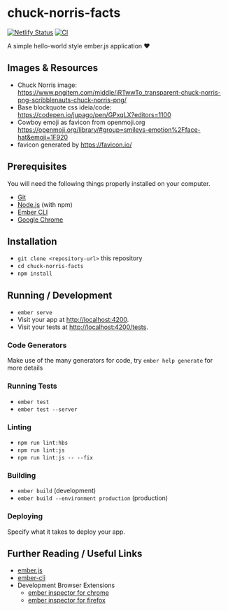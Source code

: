 # chuck-norris-facts

[![Netlify Status](https://api.netlify.com/api/v1/badges/afbd7950-533e-48ce-8324-856ccd0aaa06/deploy-status)](https://app.netlify.com/sites/ember-chuck-facts/deploys)
[![CI](https://github.com/brunoocasali/chuck-norris-facts/actions/workflows/ci.yml/badge.svg)](https://github.com/brunoocasali/chuck-norris-facts/actions/workflows/ci.yml)

A simple hello-world style ember.js application :heart:

## Images & Resources

- Chuck Norris image: https://www.pngitem.com/middle/iRTwwTo_transparent-chuck-norris-png-scribblenauts-chuck-norris-png/
- Base blockquote css ideia/code: https://codepen.io/jupago/pen/GPxqLX?editors=1100
- Cowboy emoji as favicon from openmoji.org https://openmoji.org/library/#group=smileys-emotion%2Fface-hat&emoji=1F920
- favicon generated by https://favicon.io/

## Prerequisites

You will need the following things properly installed on your computer.

* [Git](https://git-scm.com/)
* [Node.js](https://nodejs.org/) (with npm)
* [Ember CLI](https://ember-cli.com/)
* [Google Chrome](https://google.com/chrome/)

## Installation

* `git clone <repository-url>` this repository
* `cd chuck-norris-facts`
* `npm install`

## Running / Development

* `ember serve`
* Visit your app at [http://localhost:4200](http://localhost:4200).
* Visit your tests at [http://localhost:4200/tests](http://localhost:4200/tests).

### Code Generators

Make use of the many generators for code, try `ember help generate` for more details

### Running Tests

* `ember test`
* `ember test --server`

### Linting

* `npm run lint:hbs`
* `npm run lint:js`
* `npm run lint:js -- --fix`

### Building

* `ember build` (development)
* `ember build --environment production` (production)

### Deploying

Specify what it takes to deploy your app.

## Further Reading / Useful Links

* [ember.js](https://emberjs.com/)
* [ember-cli](https://ember-cli.com/)
* Development Browser Extensions
  * [ember inspector for chrome](https://chrome.google.com/webstore/detail/ember-inspector/bmdblncegkenkacieihfhpjfppoconhi)
  * [ember inspector for firefox](https://addons.mozilla.org/en-US/firefox/addon/ember-inspector/)
